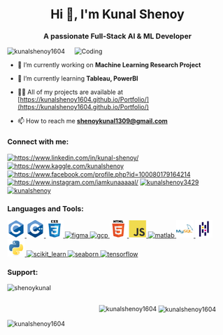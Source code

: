 <h1 align="center">Hi 👋, I'm Kunal Shenoy</h1>
<h3 align="center">A passionate Full-Stack AI & ML Developer</h3>
<img align="right" alt="Coding" width="350" src="https://media0.giphy.com/media/qgQUggAC3Pfv687qPC/giphy.gif?cid=ecf05e476k6i49xpxd4hpvgu0co08dha04647tk0ov3u7ev1&ep=v1_gifs_search&rid=giphy.gif&ct=g">

<p align="left"> <img src="https://komarev.com/ghpvc/?username=kunalshenoy1604&label=Profile%20views&color=0e75b6&style=flat" alt="kunalshenoy1604" /> </p>

- 🔭 I’m currently working on **Machine Learning Research Project**

- 🌱 I’m currently learning **Tableau, PowerBI**

- 👨‍💻 All of my projects are available at [https://kunalshenoy1604.github.io/Portfolio/](https://kunalshenoy1604.github.io/Portfolio/)

- 📫 How to reach me **shenoykunal1309@gmail.com**

<h3 align="left">Connect with me:</h3>
<p align="left">
<a href="https://linkedin.com/in/https://www.linkedin.com/in/kunal-shenoy/" target="blank"><img align="center" src="https://raw.githubusercontent.com/rahuldkjain/github-profile-readme-generator/master/src/images/icons/Social/linked-in-alt.svg" alt="https://www.linkedin.com/in/kunal-shenoy/" height="30" width="40" /></a>
<a href="https://kaggle.com/https://www.kaggle.com/kunalshenoy" target="blank"><img align="center" src="https://raw.githubusercontent.com/rahuldkjain/github-profile-readme-generator/master/src/images/icons/Social/kaggle.svg" alt="https://www.kaggle.com/kunalshenoy" height="30" width="40" /></a>
<a href="https://fb.com/https://www.facebook.com/profile.php?id=100080179164214" target="blank"><img align="center" src="https://raw.githubusercontent.com/rahuldkjain/github-profile-readme-generator/master/src/images/icons/Social/facebook.svg" alt="https://www.facebook.com/profile.php?id=100080179164214" height="30" width="40" /></a>
<a href="https://instagram.com/https://www.instagram.com/iamkunaaaaal/" target="blank"><img align="center" src="https://raw.githubusercontent.com/rahuldkjain/github-profile-readme-generator/master/src/images/icons/Social/instagram.svg" alt="https://www.instagram.com/iamkunaaaaal/" height="30" width="40" /></a>
<a href="https://www.youtube.com/c/kunalshenoy3429" target="blank"><img align="center" src="https://raw.githubusercontent.com/rahuldkjain/github-profile-readme-generator/master/src/images/icons/Social/youtube.svg" alt="kunalshenoy3429" height="30" width="40" /></a>
<a href="https://discord.gg/kunalshenoy" target="blank"><img align="center" src="https://raw.githubusercontent.com/rahuldkjain/github-profile-readme-generator/master/src/images/icons/Social/discord.svg" alt="kunalshenoy" height="30" width="40" /></a>
</p>

<h3 align="left">Languages and Tools:</h3>
<p align="left"> <a href="https://www.cprogramming.com/" target="_blank" rel="noreferrer"> <img src="https://raw.githubusercontent.com/devicons/devicon/master/icons/c/c-original.svg" alt="c" width="40" height="40"/> </a> <a href="https://www.w3schools.com/cpp/" target="_blank" rel="noreferrer"> <img src="https://raw.githubusercontent.com/devicons/devicon/master/icons/cplusplus/cplusplus-original.svg" alt="cplusplus" width="40" height="40"/> </a> <a href="https://www.w3schools.com/css/" target="_blank" rel="noreferrer"> <img src="https://raw.githubusercontent.com/devicons/devicon/master/icons/css3/css3-original-wordmark.svg" alt="css3" width="40" height="40"/> </a> <a href="https://www.figma.com/" target="_blank" rel="noreferrer"> <img src="https://www.vectorlogo.zone/logos/figma/figma-icon.svg" alt="figma" width="40" height="40"/> </a> <a href="https://cloud.google.com" target="_blank" rel="noreferrer"> <img src="https://www.vectorlogo.zone/logos/google_cloud/google_cloud-icon.svg" alt="gcp" width="40" height="40"/> </a> <a href="https://www.w3.org/html/" target="_blank" rel="noreferrer"> <img src="https://raw.githubusercontent.com/devicons/devicon/master/icons/html5/html5-original-wordmark.svg" alt="html5" width="40" height="40"/> </a> <a href="https://developer.mozilla.org/en-US/docs/Web/JavaScript" target="_blank" rel="noreferrer"> <img src="https://raw.githubusercontent.com/devicons/devicon/master/icons/javascript/javascript-original.svg" alt="javascript" width="40" height="40"/> </a> <a href="https://www.mathworks.com/" target="_blank" rel="noreferrer"> <img src="https://upload.wikimedia.org/wikipedia/commons/2/21/Matlab_Logo.png" alt="matlab" width="40" height="40"/> </a> <a href="https://www.mysql.com/" target="_blank" rel="noreferrer"> <img src="https://raw.githubusercontent.com/devicons/devicon/master/icons/mysql/mysql-original-wordmark.svg" alt="mysql" width="40" height="40"/> </a> <a href="https://pandas.pydata.org/" target="_blank" rel="noreferrer"> <img src="https://raw.githubusercontent.com/devicons/devicon/2ae2a900d2f041da66e950e4d48052658d850630/icons/pandas/pandas-original.svg" alt="pandas" width="40" height="40"/> </a> <a href="https://www.python.org" target="_blank" rel="noreferrer"> <img src="https://raw.githubusercontent.com/devicons/devicon/master/icons/python/python-original.svg" alt="python" width="40" height="40"/> </a> <a href="https://scikit-learn.org/" target="_blank" rel="noreferrer"> <img src="https://upload.wikimedia.org/wikipedia/commons/0/05/Scikit_learn_logo_small.svg" alt="scikit_learn" width="40" height="40"/> </a> <a href="https://seaborn.pydata.org/" target="_blank" rel="noreferrer"> <img src="https://seaborn.pydata.org/_images/logo-mark-lightbg.svg" alt="seaborn" width="40" height="40"/> </a> <a href="https://www.tensorflow.org" target="_blank" rel="noreferrer"> <img src="https://www.vectorlogo.zone/logos/tensorflow/tensorflow-icon.svg" alt="tensorflow" width="40" height="40"/> </a> </p>

<h3 align="left">Support:</h3>
<p><a href="https://www.buymeacoffee.com/shenoykunal"> <img align="left" src="https://cdn.buymeacoffee.com/buttons/v2/default-yellow.png" height="50" width="210" alt="shenoykunal" /></a></p><br><br>

<p><img align="left" src="https://github-readme-stats.vercel.app/api/top-langs?username=kunalshenoy1604&show_icons=true&locale=en&layout=compact" alt="kunalshenoy1604" /></p>

<p>&nbsp;<img align="center" src="https://github-readme-stats.vercel.app/api?username=kunalshenoy1604&show_icons=true&locale=en" alt="kunalshenoy1604" /></p>

<p><img align="center" src="https://github-readme-streak-stats.herokuapp.com/?user=kunalshenoy1604&" alt="kunalshenoy1604" /></p>
 



